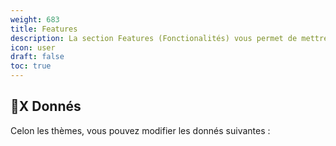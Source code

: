 ```yaml
---
weight: 683
title: Features
description: La section Features (Fonctionalités) vous permet de mettre en valeur les points principaux de votre association
icon: user
draft: false
toc: true
---
```

## 🎲X Donnés
Celon les thèmes, vous pouvez modifier les donnés suivantes :
